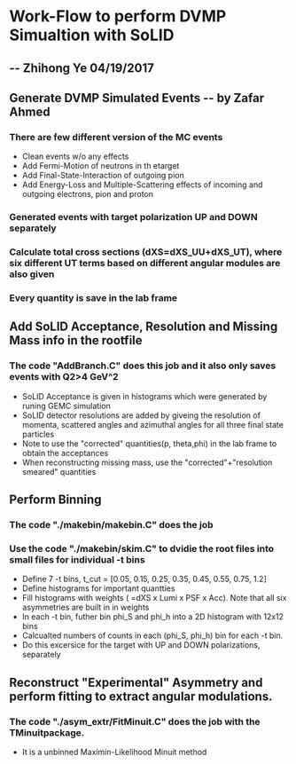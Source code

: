 # Work-Flow to perform DVMP Simualtion with SoLID
## -- Zhihong Ye 04/19/2017

## Generate DVMP Simulated Events -- by Zafar Ahmed
### There are few different version of the MC events

  * Clean events w/o any effects
  * Add Fermi-Motion of neutrons in th etarget
  * Add Final-State-Interaction of outgoing pion
  * Add Energy-Loss and Multiple-Scattering effects of incoming and outgoing electrons, pion and proton

### Generated events with target polarization UP and DOWN separately
### Calculate total cross sections (dXS=dXS_UU+dXS_UT), where six different UT terms based on different angular modules are also given
### Every quantity is save in the lab frame


## Add SoLID Acceptance, Resolution and Missing Mass info in the rootfile
### The code "AddBranch.C" does this job and it also only saves events with Q2>4 GeV^2

 * SoLID Acceptance is given in histograms which were generated by runing GEMC simulation
 * SoLID detector resolutions are added by giveing the resolution of momenta, scattered angles and azimuthal angles for all three final state particles
 * Note to use the "corrected" quantities(p, theta,phi) in the lab frame to obtain the acceptances
 * When reconstructing missing mass, use the "corrected"+"resolution smeared" quantities

## Perform Binning
### The code "./makebin/makebin.C" does the job
### Use the code "./makebin/skim.C" to dvidie the root files into small files for individual -t bins

 * Define 7 -t bins, t_cut = [0.05, 0.15, 0.25, 0.35, 0.45, 0.55, 0.75, 1.2]
 * Define histograms for important quantties
 * Fill histograms with weights ( =dXS x Lumi x PSF x Acc). Note that all six asymmetries are built in in weights
 * In each -t bin, futher bin phi_S and phi_h into a 2D histogram with 12x12 bins
 * Calcualted numbers of counts in each (phi_S, phi_h) bin for each -t bin.
 * Do this excersice for the target with UP and DOWN polarizations, separately

## Reconstruct "Experimental" Asymmetry and perform fitting to extract angular modulations.
### The code "./asym_extr/FitMinuit.C" does the job with the TMinuitpackage.
 * It is a unbinned Maximin-Likelihood Minuit method
  
